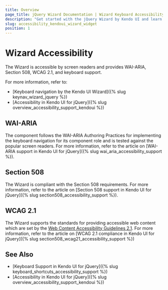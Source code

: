 ```yaml
---
title: Overview
page_title: jQuery Wizard Documentation | Wizard Keyboard Accessibility
description: "Get started with the jQuery Wizard by Kendo UI and learn about its accessibility support for WAI-ARIA, Section 508, and WCAG 2.1."
slug: accessibility_kendoui_wizard_widget
position: 1
---
```


# Wizard Accessibility

The Wizard is accessible by screen readers and provides WAI-ARIA, Section 508, WCAG 2.1, and keyboard support.

For more information, refer to:
* [Keyboard navigation by the Kendo UI Wizard]({% slug keynav_wizard_jquery %})
* [Accessibility in Kendo UI for jQuery]({% slug overview_accessibility_support_kendoui %})

## WAI-ARIA

The component follows the WAI-ARIA Authoring Practices for implementing the keyboard navigation for its component role and is tested against the popular screen readers. For more information, refer to the article on [WAI-ARIA support in Kendo UI for jQuery]({% slug wai_aria_accessibility_support %}).

## Section 508

The Wizard is compliant with the Section 508 requirements. For more information, refer to the article on [Section 508 support in Kendo UI for jQuery]({% slug section508_accessibility_support %}).

## WCAG 2.1

The Wizard supports the standards for providing accessible web content which are set by the [Web Content Accessibility Guidelines 2.1](https://www.w3.org/TR/WCAG/). For more information, refer to the article on [WCAG 2.1 compliance in Kendo UI for jQuery]({% slug section508_wcag21_accessibility_support %})

## See Also

* [Keyboard Support in Kendo UI for jQuery]({% slug keyboard_shortcuts_accessibility_support %})
* [Accessibility in Kendo UI for jQuery]({% slug overview_accessibility_support_kendoui %})
